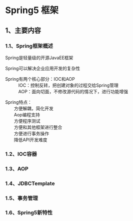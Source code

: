 # Spring5 框架

## 1、主要内容
### 1.1、Spring框架概述
Spring是轻量级的开源JavaEE框架  

Spring可以解决企业应用开发的复杂性  

Spring有两个核心部分：IOC和AOP  
&emsp;&emsp;&emsp;IOC：控制反转，把创建对象的过程交给Spring管理  
&emsp;&emsp;&emsp;AOP：面向切面，不修改源代码的情况下，进行功能增强  

Spring特点：  
&emsp;&emsp;方便解耦，简化开发  
&emsp;&emsp;Aop编程支持  
&emsp;&emsp;方便程序测试  
&emsp;&emsp;方便和其他框架进行整合  
&emsp;&emsp;方便进行事务操作  
&emsp;&emsp;降低API开发难度  
    
### 1.2、IOC容器

### 1.3、AOP

### 1.4、JDBCTemplate

### 1.5、事务管理

### 1.6、Spring5新特性

